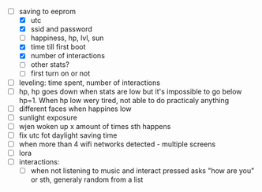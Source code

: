- [ ] saving to eeprom
    - [x] utc
    - [x] ssid and password
    - [ ] happiness, hp, lvl, sun
    - [x] time till first boot
    - [x] number of interactions
    - [ ] other stats?
    - [ ] first turn on or not
- [ ] leveling: time spent, number of interactions                                                                                           
- [ ] hp, hp goes down when stats are low but it's impossible to go below hp=1. When hp low wery tired, not able to do practicaly anything   
- [ ] different faces when happines low                                                                                                      
- [ ] sunlight exposure                                                                                                                                                                                                                            
- [ ] wjen woken up x amount of times sth happens
- [ ] fix utc fot daylight saving time
- [ ] when more than 4 wifi networks detected - multiple screens
- [ ] lora                                                             
- [ ] interactions:  
    - [ ] when not listening to music and interact pressed asks "how are you" or sth, generaly random from a list                            
